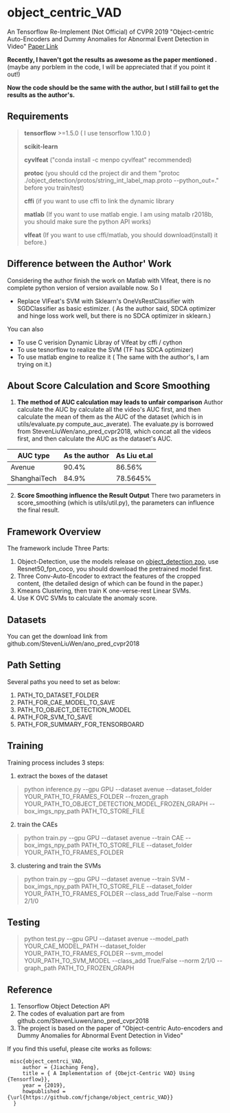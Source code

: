 # object_centric_VAD
An Tensorflow Re-Implement (Not Official) of CVPR 2019 "Object-centric Auto-Encoders and Dummy Anomalies for Abnormal Event Detection in Video"
[Paper Link](http://openaccess.thecvf.com/content_CVPR_2019/papers/Ionescu_Object-Centric_Auto-Encoders_and_Dummy_Anomalies_for_Abnormal_Event_Detection_in_CVPR_2019_paper.pdf)

__Recently, I haven't got the results as awesome as the paper mentioned .__(maybe any porblem in the code, I will be appreciated that if you point it out!)

__Now the code should be the same with the author, but I still fail to get the results as the author's.__

## Requirements
> __tensorflow__ >=1.5.0 ( I use tensorflow 1.10.0 )
>
> __scikit-learn__
>
> __cyvlfeat__ ("conda install -c menpo cyvlfeat" recommended)
>
> __protoc__  (you should cd the project dir and them "protoc ./object_detection/protos/string_int_label_map.proto --python_out=." before you train/test)
>
> __cffi__ (if you want to use cffi to link the dynamic library
>
>__matlab__ (If you want to use matlab engie. I am using matalb r2018b, you should make sure the python API works)
>
>__vlfeat__ (If you want to use cffi/matlab, you should download(install) it before.)


## Difference between the Author' Work
Considering the author finish the work on Matlab with Vlfeat, there is no complete python version of version available now.
So I
- Replace VlFeat's SVM with Sklearn's  OneVsRestClassifier with SGDClassifier as basic estimizer. ( As the author said, SDCA optimizer and hinge loss work well, but there is no SDCA optimizer in sklearn.)

You can also 
- To use C verision Dynamic Libray of Vlfeat by cffi / cython
- To use tesnorflow to realize the SVM (TF has SDCA optimizer)
- To use matlab engine to realize it ( The same with the author's, I am trying on it.)

## About Score Calculation and Score Smoothing
1. __The method of AUC calculation may leads to unfair comparison__
Author calculate the AUC by calculate all the video's AUC first, and then calculate the mean of them as the AUC of the dataset (which is in utils/evaluate.py compute_auc_averate). The evaluate.py is borrowed from StevenLiuWen/ano_pred_cvpr2018, which concat all the videos first, and then calculate the AUC as the dataset's AUC.

| AUC type | As the author | As Liu et.al |
|----|----|----|
|Avenue| 90.4% | 86.56% |
|ShanghaiTech|84.9%|78.5645%|


2. __Score Smoothing influence the Result Output__
There two parameters in score_smoothing (which is utils/util.py), the parameters can influence the final result.

## Framework Overview
The framework include Three Parts:
 1. Object-Detection, use the models release on [object_detection zoo](https://github.com/tensorflow/models/blob/master/research/object_detection/g3doc/detection_model_zoo.md), use Resnet50_fpn_coco, you should download the pretrained model first. 
 2. Three Conv-Auto-Encoder to extract the features of the cropped content, (the detailed design of which can be found in the paper.)
 3. Kmeans Clustering, then train K one-verse-rest Linear SVMs.
 4. Use K OVC SVMs to calculate the anomaly score.
 
 ## Datasets
 You can get the download link from github.com/StevenLiuWen/ano_pred_cvpr2018
 
 ## Path Setting
 Several paths you need to set as below:
 1. PATH_TO_DATASET_FOLDER
 2. PATH_FOR_CAE_MODEL_TO_SAVE
 3. PATH_TO_OBJECT_DETECTION_MODEL
 4. PATH_FOR_SVM_TO_SAVE
 5. PATH_FOR_SUMMARY_FOR_TENSORBOARD
 
 ## Training
 Training process includes 3 steps:
 1. extract the boxes of the dataset
 > python inference.py --gpu GPU --dataset avenue --dataset_folder YOUR_PATH_TO_FRAMES_FOLDER --frozen_graph YOUR_PATH_TO_OBJECT_DETECTION_MODEL_FROZEN_GRAPH --box_imgs_npy_path PATH_TO_STORE_FILE
 2. train the CAEs
 > python train.py --gpu GPU --dataset avenue --train CAE --box_imgs_npy_path PATH_TO_STORE_FILE --dataset_folder YOUR_PATH_TO_FRAMES_FOLDER
 3. clustering and train the SVMs
  > python train.py --gpu GPU --dataset avenue --train SVM -box_imgs_npy_path PATH_TO_STORE_FILE --dataset_folder YOUR_PATH_TO_FRAMES_FOLDER --class_add True/False --norm 2/1/0

 ## Testing
 > python test.py --gpu GPU --dataset avenue --model_path YOUR_CAE_MODEL_PATH --dataset_folder YOUR_PATH_TO_FRAMES_FOLDER --svm_model YOUR_PATH_TO_SVM_MODEL --class_add True/False --norm 2/1/0 --graph_path PATH_TO_FROZEN_GRAPH 
 
 ## Reference
 1. Tensorflow Object Detection API
 2. The codes of evaluation part are from github.com/StevenLiuwen/ano_pred_cvpr2018
 3. The project is based on the paper of "Object-centric Auto-encoders and Dummy Anomalies for Abnormal Event Detection in Video"
 
 If you find this useful, please cite works as follows:
```
 misc{object_centrci_VAD,
     author = {Jiachang Feng},
     title = { A Implementation of {Obejct-Centric VAD} Using {Tensorflow}},
     year = {2019},
     howpublished = {\url{https://github.com/fjchange/object_centric_VAD}}
  }
```
